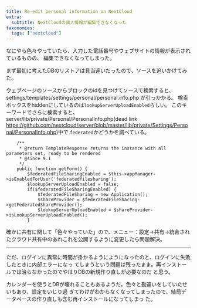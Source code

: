 ```yaml
---
title: Re-edit personal information on NextCloud
extra:
  subtitle: NextCloudの個人情報が編集できなくなった
taxonomies:
  tags: ["nextcloud"]
---
```

なにやら色々やっていたら、入力した電話番号やウェブサイトの情報が表示されているものの、
編集できなくなってしまった。

まず最初に考えたDBのリストアは見当違いだったので、ソースを追いかけてみた。

ウェブページのソースからブロックのidを見つけてソースで検索すると、
settings/templates/settings/personal/personal.info.php が引っかかる。
検索ボックスをhiddenにしているのは`lookupServerUploadEnabled`らしい。
このキーワードでさらに検索すると、server/lib/private/Personal/PersonalInfo.php(dead link https://github.com/nextcloud/server/blob/master/lib/private/Settings/Personal/PersonalInfo.php)中で
`federated`かどうかを調べている。

```
	/**
	 * @return TemplateResponse returns the instance with all parameters set, ready to be rendered
	 * @since 9.1
	 */
	public function getForm() {
		$federatedFileSharingEnabled = $this->appManager->isEnabledForUser('federatedfilesharing');
		$lookupServerUploadEnabled = false;
		if($federatedFileSharingEnabled) {
			$federatedFileSharing = new Application();
			$shareProvider = $federatedFileSharing->getFederatedShareProvider();
			$lookupServerUploadEnabled = $shareProvider->isLookupServerUploadEnabled();
		}
```

確かに共有に関して「色々やっていた」ので、メニュー：設定→共有→統合されたクラウド共有中のあれこれを公開するように変更したら問題解決。

----

ただ、ログインに異常に時間が掛かるようにようになったのと、ログインに失敗したときに内部エラーになっ
てしまうという問題は残ったまま。再インストールでは治らなかったのでやはりDBの新規作り直しが必要なのだ
と思う。

カレンダーを使うとDBが壊れることもあるようだ。色々と勘違いをしていたせいもあり、設定をいじり過
ぎてわけがわからなくなってしまったので、結局データベースの作り直しも含む再インストールになってしまっ
た。

